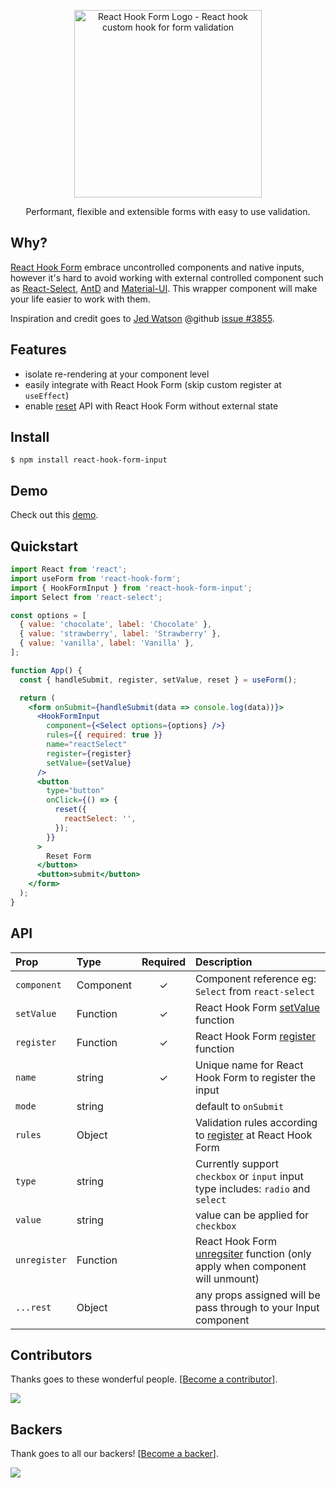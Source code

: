 <div align="center">
    <p align="center">
        <a href="https://react-hook-form.com" title="React Hook Form - Simple React forms validation">
            <img src="https://raw.githubusercontent.com/bluebill1049/react-hook-form/master/website/logo.png" alt="React Hook Form Logo - React hook custom hook for form validation" width="300px" />
        </a>
    </p>
</div>

<p align="center">Performant, flexible and extensible forms with easy to use validation.</p>

## Why?

<a href="https://github.com/react-hook-form/react-hook-form">React Hook Form</a> embrace uncontrolled components and native inputs, however it's hard to avoid working with external controlled component such as <a href="https://github.com/JedWatson/react-select">React-Select</a>, <a href="https://github.com/ant-design/ant-design">AntD</a> and <a href="https://material-ui.com/">Material-UI</a>. This wrapper component will make your life easier to work with them.

Inspiration and credit goes to <a href="https://github.com/JedWatson">Jed Watson</a> @github <a href="https://github.com/JedWatson/react-select/issues/3855">issue #3855</a>.

## Features

- isolate re-rendering at your component level
- easily integrate with React Hook Form (skip custom register at `useEffect`)
- enable <a href="https://react-hook-form.com/api#reset">reset</a> API with React Hook Form without external state

## Install

    $ npm install react-hook-form-input

## Demo

Check out this <a href="https://codesandbox.io/s/react-hook-form-hookforminput-rzu9s">demo</a>.

## Quickstart

```jsx
import React from 'react';
import useForm from 'react-hook-form';
import { HookFormInput } from 'react-hook-form-input';
import Select from 'react-select';

const options = [
  { value: 'chocolate', label: 'Chocolate' },
  { value: 'strawberry', label: 'Strawberry' },
  { value: 'vanilla', label: 'Vanilla' },
];

function App() {
  const { handleSubmit, register, setValue, reset } = useForm();

  return (
    <form onSubmit={handleSubmit(data => console.log(data))}>
      <HookFormInput
        component={<Select options={options} />}
        rules={{ required: true }}
        name="reactSelect"
        register={register}
        setValue={setValue}
      />
      <button
        type="button"
        onClick={() => {
          reset({
            reactSelect: '',
          });
        }}
      >
        Reset Form
      </button>
      <button>submit</button>
    </form>
  );
}
```

## API

| Prop         | Type      | Required | Description                                                                                                                           |
| :----------- | :-------- | :------: | :------------------------------------------------------------------------------------------------------------------------------------ |
| `component`  | Component |    ✓     | Component reference eg: `Select` from `react-select`                                                                                  |
| `setValue`   | Function  |    ✓     | React Hook Form <a href="https://react-hook-form.com/api#setValue">setValue</a> function                                              |
| `register`   | Function  |    ✓     | React Hook Form <a href="https://react-hook-form.com/api#register">register</a> function                                              |
| `name`       | string    |    ✓     | Unique name for React Hook Form to register the input                                                                                 |
| `mode`       | string    |          | default to `onSubmit`                                                                                                                 |
| `rules`      | Object    |          | Validation rules according to <a href="https://react-hook-form.com/api#register">register</a> at React Hook Form                      |
| `type`       | string    |          | Currently support `checkbox` or `input` input type includes: `radio` and `select`                                                     |
| `value`      | string    |          | value can be applied for `checkbox`                                                                                                   |
| `unregister` | Function  |          | React Hook Form <a href="https://react-hook-form.com/api#unregsiter">unregsiter</a> function (only apply when component will unmount) |
| `...rest`    | Object    |          | any props assigned will be pass through to your Input component                                                                       |

## Contributors

Thanks goes to these wonderful people. [[Become a contributor](CONTRIBUTING.md)].

<a href="https://github.com/react-hook-form/react-hook-form/graphs/contributors">
    <img src="https://opencollective.com/react-hook-form/contributors.svg?width=950" />
</a>

## Backers

Thank goes to all our backers! [[Become a backer](https://opencollective.com/react-hook-form#backer)].

<a href="https://opencollective.com/react-hook-form#backers">
    <img src="https://opencollective.com/react-hook-form/backers.svg?width=950" />
</a>
